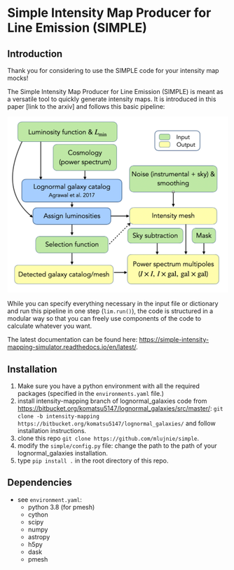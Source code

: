 # Simple Intensity Map Producer for Line Emission (SIMPLE)

## Introduction

Thank you for considering to use the SIMPLE code for your intensity map mocks!

The Simple Intensity Map Producer for Line Emission (SIMPLE) is meant as a versatile tool to quickly generate intensity maps. It is introduced in this paper [link to the arxiv] and follows this basic pipeline:

<img src="docs/SIMPLE_pipeline.png" alt="simple_pipeline" width="600"/>

While you can specify everything necessary in the input file or dictionary and run this pipeline in one step (`lim.run()`), the code is structured in a modular way so that you can freely use components of the code to calculate whatever you want.

The latest documentation can be found here: https://simple-intensity-mapping-simulator.readthedocs.io/en/latest/.

## Installation
1. Make sure you have a python environment with all the required packages (specified in the `environments.yaml` file.)
2. install intensity-mapping branch of lognormal_galaxies code from https://bitbucket.org/komatsu5147/lognormal_galaxies/src/master/:
      `git clone -b intensity-mapping https://bitbucket.org/komatsu5147/lognormal_galaxies/`
      and follow installation instructions.
3. clone this repo 
    `git clone https://github.com/mlujnie/simple`.
4. modify the `simple/config.py` file: change the path to the path of your lognormal_galaxies installation.
5. type `pip install .` in the root directory of this repo.

## Dependencies
* see `environment.yaml`:
    * python 3.8 (for pmesh)
    * cython
    * scipy
    * numpy
    * astropy
    * h5py
    * dask
    * pmesh
